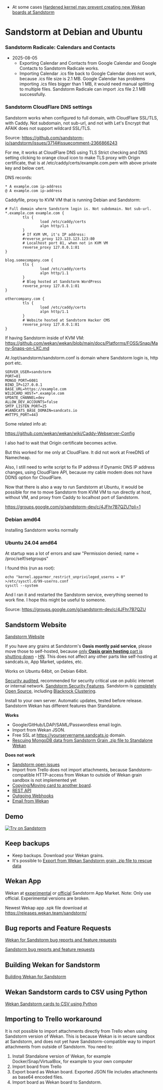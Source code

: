 - At some cases [Hardened kernel may prevent creating new Wekan boards at Sandstorm](https://github.com/wekan/wekan/issues/1398)

# Sandstorm at Debian and Ubuntu

### Sandstorm Radicale: Calendars and Contacts

- 2025-08-05
  - Exporting Calendar and Contacts from Google Calendar and Google Contacts to Sandstorm Radicale works.
  - Importing Calendar .ics file back to Google Calendar does not work, because .ics file size is 2.1 MB.
    Google Calendar has problems importing .ics files bigger than 1 MB, it would need manual splitting to multiple files.
    Sandstorm Radicale can import .ics file 2.1 MB successfully.

### Sandstorm CloudFlare DNS settings

Sandstorm works when configured to full domain, with CloudFlare SSL/TLS, with Caddy.
Not subdomain, not sub-url, and not with Let's Encrypt that AFAIK does not support wildcard SSL/TLS.

Source: https://github.com/sandstorm-io/sandstorm/issues/3714#issuecomment-2366866243

For me, it works at CloudFlare DNS using TLS Strict checking and DNS setting clicking to orange cloud icon to make TLS proxy with Origin certificate, that is at /etc/caddy/certs/example.com.pem with above private key and below cert.

DNS records:
```
* A example.com ip-address
@ A example.com ip-address
```
Caddyfile, proxy to KVM VM that is running Debian and Sandstorm:
```
# Full domain where Sandstorm login is. Not subdomain. Not sub-url.
*.example.com example.com {
        tls {
                load /etc/caddy/certs
                alpn http/1.1
        }
        # If KVM VM, it's IP address:
        #reverse_proxy 123.123.123.123:80
        # Localhost port 81, when not in KVM VM 
        reverse_proxy 127.0.0.1:81
}

blog.somecompany.com {
        tls {
                load /etc/caddy/certs
                alpn http/1.1
        }
        # Blog hosted at Sandstorm WordPress
        reverse_proxy 127.0.0.1:81
}

othercompany.com {
        tls {
                load /etc/caddy/certs
                alpn http/1.1
        }
        # Website hosted at Sandstorm Hacker CMS
        reverse_proxy 127.0.0.1:81
}
```
If having Sandstorm inside of KVM VM: https://github.com/wekan/wekan/blob/main/docs/Platforms/FOSS/Snap/Many-Snaps-on-LXC.md

At /opt/sandstorm/sandstorm.conf is domain where Sandstorm login is, http port etc.
```
SERVER_USER=sandstorm
PORT=81
MONGO_PORT=6081
BIND_IP=127.0.0.1
BASE_URL=https://example.com
WILDCARD_HOST=*.example.com
UPDATE_CHANNEL=dev
ALLOW_DEV_ACCOUNTS=false
SMTP_LISTEN_PORT=25
#SANDCATS_BASE_DOMAIN=sandcats.io
#HTTPS_PORT=443
```
Some related info at:

https://github.com/wekan/wekan/wiki/Caddy-Webserver-Config

I also had to wait that Origin certificate becomes active.

But this worked for me only at CloudFlare. It did not work at FreeDNS of Namecheap.

Also, I still need to write script to fix IP address if Dynamic DNS IP address changes, using CloudFlare API, because my cable modem does not have DDNS option for CloudFlare.

Now that there is also a way to run Sandstorm at Ubuntu, it would be possible for me to move Sandstorm from KVM VM to run directly at host, without VM, and proxy from Caddy to localhost port of Sandstorm.

https://groups.google.com/g/sandstorm-dev/c/4JFhr7B7QZU?pli=1

### Debian amd64

Installing Sandstorm works normally

### Ubuntu 24.04 amd64

At startup was a lot of errors and saw "Permission denied; name = /proc/self/setgroups"

I found this (run as root):
```
echo "kernel.apparmor_restrict_unprivileged_userns = 0" >/etc/sysctl.d/99-userns.conf
sysctl --system
```
And I ran it and restarted the Sandstorm service, everything seemed to work fine.
I hope this might be useful to someone.

Source: https://groups.google.com/g/sandstorm-dev/c/4JFhr7B7QZU

## Sandstorm Website

[Sandstorm Website](https://sandstorm.org)

If you have any grains at Sandstorm's **Oasis montly paid service**, please move those to self-hosted, because [only **Oasis grain hosting** part is shutting down](https://sandstorm.io/news/2019-09-15-shutting-down-oasis) - [HN](https://news.ycombinator.com/item?id=20979428). This does not affect any other parts like self-hosting at sandcats.io, App Market, updates, etc.

Works on Ubuntu 64bit, on Debian 64bit.

[Security audited](https://sandstorm.io/news/2017-03-02-security-review), recommended for security critical use on public internet or internal network. [Sandstorm Security Features](https://docs.sandstorm.io/en/latest/using/security-practices/). Sandstorm is [completely Open Source](https://sandstorm.io/news/2017-02-06-sandstorm-returning-to-community-roots), including [Blackrock Clustering](https://github.com/sandstorm-io/blackrock).

Install to your own server. Automatic updates, tested before release. Sandstorm Wekan has different features than Standalone.

**Works**
- Google/GitHub/LDAP/SAML/Passwordless email login.
- Import from Wekan JSON.
- Free SSL at https://yourservername.sandcats.io domain.
- [Rescuing MongoDB data from Sandstorm Grain .zip file to Standalone Wekan](Export-from-Wekan-Sandstorm-grain-.zip-file)

**Does not work**
- [Sandstorm open issues](https://github.com/wekan/wekan/issues?q=is%3Aissue+is%3Aopen+sandstorm+label%3ATargets%3ASandstorm)
- Import from Trello does not import attachments, because Sandstorm-compatible HTTP-access from Wekan to outside of Wekan grain sandbox is not implemented yet 
- [Copying/Moving card to another board](https://github.com/wekan/wekan/issues/1729).
- [REST API](https://github.com/wekan/wekan/issues/1279) 
- [Outgoing Webhooks](Outgoing-Webhook-to-Discord)
- [Email from Wekan](https://github.com/wekan/wekan/issues/2208#issuecomment-469290305)

## Demo

[![Try on Sandstorm][sandstorm_button]][sandstorm_appdemo]

## Keep backups

- Keep backups. Download your Wekan grains.
- It's possible to [Export from Wekan Sandstorm grain .zip file to rescue data](Export-from-Wekan-Sandstorm-grain-.zip-file)

## Wekan App

Wekan at [experimental](https://apps.sandstorm.io/app/m86q05rdvj14yvn78ghaxynqz7u2svw6rnttptxx49g1785cdv1h?experimental=true) or [official](https://apps.sandstorm.io/app/m86q05rdvj14yvn78ghaxynqz7u2svw6rnttptxx49g1785cdv1h) Sandstorm App Market. Note: Only use official. Experimental versions are broken.

Newest Wekap app .spk file download at https://releases.wekan.team/sandstorm/

## Bug reports and Feature Requests

[Wekan for Sandstorm bug reports and feature requests](https://github.com/wekan/wekan/issues)

[Sandstorm bug reports and feature requests](https://github.com/sandstorm-io/sandstorm/issues)

## Building Wekan for Sandstorm

[Building Wekan for Sandstorm](https://github.com/wekan/wekan-maintainer/wiki/Building-Wekan-for-Sandstorm)

## Wekan Sandstorm cards to CSV using Python

[Wekan Sandstorm cards to CSV using Python](Wekan-Sandstorm-cards-to-CSV-using-Python)

## Importing to Trello workaround

It is not possible to import attachments directly from Trello when using Sandstorm version of Wekan. This is because Wekan is in secure sandbox at Sandstorm, and does not yet have Sandstorm-compatible way to import attachments from outside of Sandstorm. You need to:
1. Install Standalone version of Wekan, for example Docker/Snap/VirtualBox, for example to your own computer
2. Import board from Trello
3. Export board as Wekan board. Exported JSON file includes attachments as base64 encoded files.
4. Import board as Wekan board to Sandstorm.

[sandstorm_button]: https://img.shields.io/badge/try-Wekan%20on%20Sandstorm-783189.svg
[sandstorm_appdemo]: https://demo.sandstorm.io/appdemo/m86q05rdvj14yvn78ghaxynqz7u2svw6rnttptxx49g1785cdv1h
